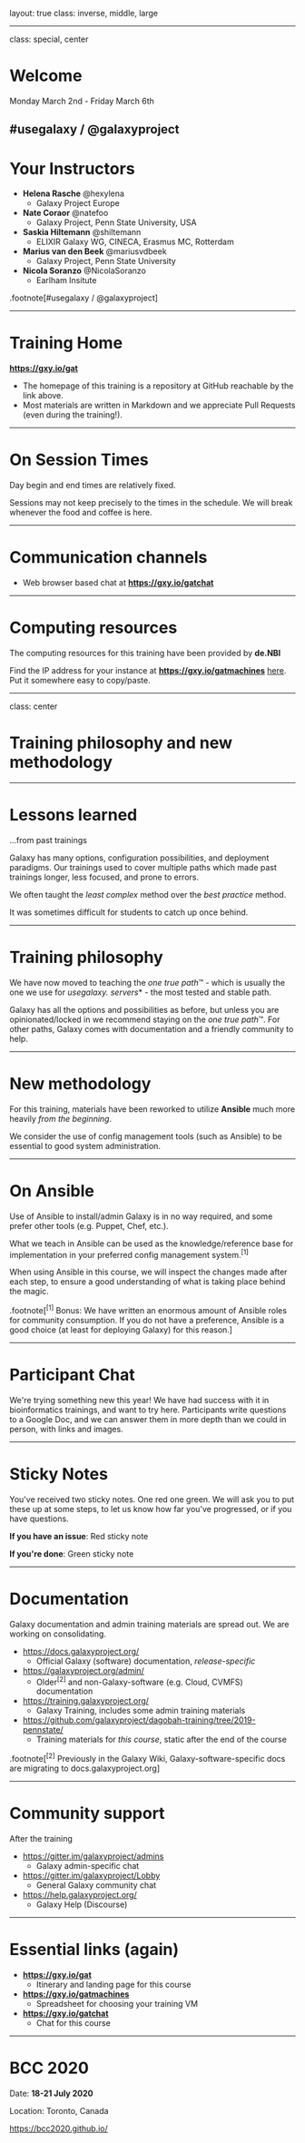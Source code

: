 layout: true
class: inverse, middle, large

---
class: special, center

# Welcome

Monday March 2nd - Friday March 6th

\#usegalaxy / @galaxyproject
---
# Your Instructors

* **Helena Rasche** @hexylena
    - Galaxy Project Europe
* **Nate Coraor** @natefoo
    - Galaxy Project, Penn State University, USA
* **Saskia Hiltemann** @shiltemann
    - ELIXIR Galaxy WG, CINECA, Erasmus MC, Rotterdam
* **Marius van den Beek** @mariusvdbeek
    - Galaxy Project, Penn State University
* **Nicola Soranzo** @NicolaSoranzo
    - Earlham Insitute

.footnote[\#usegalaxy / @galaxyproject]

---
# Training Home

**https://gxy.io/gat**

* The homepage of this training is a repository at GitHub reachable by the link above.
* Most materials are written in Markdown and we appreciate Pull Requests (even during the training!).

---
# On Session Times

Day begin and end times are relatively fixed.

Sessions may not keep precisely to the times in the schedule. We will break whenever the food and coffee is here.

---
# Communication channels

* Web browser based chat at **https://gxy.io/gatchat**

---
# Computing resources

The computing resources for this training have been provided by **de.NBI**

Find the IP address for your instance at **https://gxy.io/gatmachines** [here](https://docs.google.com/spreadsheets/d/11nQKJmHHf7GWR_C36rdu2dVOHZZ0cXpv09b84txm_3A/edit?usp=sharing). Put it somewhere easy to copy/paste.

---
class: center

# Training philosophy and new methodology

---
# Lessons learned

...from past trainings

Galaxy has many options, configuration possibilities, and deployment paradigms. Our trainings used to cover multiple paths which made past trainings longer, less focused, and prone to errors.

We often taught the *least complex* method over the *best practice* method.

It was sometimes difficult for students to catch up once behind.

---
# Training philosophy

We have now moved to teaching the *one true path*™ - which is usually the one we use for **usegalaxy.* servers** - the most tested and stable path.

Galaxy has all the options and possibilities as before, but unless you are opinionated/locked in we recommend staying on the *one true path*™. For other paths, Galaxy comes with documentation and a friendly community to help.

---
# New methodology

For this training, materials have been reworked to utilize **Ansible** much more heavily *from the beginning*.

We consider the use of config management tools (such as Ansible) to be essential to good system administration.

---
# On Ansible

Use of Ansible to install/admin Galaxy is in no way required, and some prefer other tools (e.g. Puppet, Chef, etc.).

What we teach in Ansible can be used as the knowledge/reference base for implementation in your preferred config management system.<sup>[1]</sup>

When using Ansible in this course, we will inspect the changes made after each step, to ensure a good understanding of what is taking place behind the magic.

.footnote[<sup>[1]</sup> Bonus: We have written an enormous amount of Ansible roles for community consumption. If you do not have a preference, Ansible is a good choice (at least for deploying Galaxy) for this reason.]


---

# Participant Chat

We're trying something new this year! We have had success with it in
bioinformatics trainings, and want to try here. Participants write questions to
a Google Doc, and we can answer them in more depth than we could in person,
with links and images.

---

# Sticky Notes

You've received two sticky notes. One red one green. We will ask you to put these up at some steps, to let us know how far you've progressed, or if you have questions.

**If you have an issue**: Red sticky note

**If you're done**: Green sticky note

---
# Documentation

Galaxy documentation and admin training materials are spread out. We are working on consolidating.

* https://docs.galaxyproject.org/
    - Official Galaxy (software) documentation, *release-specific*
* https://galaxyproject.org/admin/
    - Older<sup>[2]</sup> and non-Galaxy-software (e.g. Cloud, CVMFS) documentation
* https://training.galaxyproject.org/
    - Galaxy Training, includes some admin training materials
* https://github.com/galaxyproject/dagobah-training/tree/2019-pennstate/
    - Training materials for *this course*, static after the end of the course

.footnote[<sup>[2]</sup> Previously in the Galaxy Wiki, Galaxy-software-specific docs are migrating to docs.galaxyproject.org]

---
# Community support

After the training

* https://gitter.im/galaxyproject/admins
    - Galaxy admin-specific chat
* https://gitter.im/galaxyproject/Lobby
    - General Galaxy community chat
* https://help.galaxyproject.org/
    - Galaxy Help (Discourse)

---
# Essential links (again)

* **https://gxy.io/gat**
    - Itinerary and landing page for this course
* **https://gxy.io/gatmachines**
    - Spreadsheet for choosing your training VM
* **https://gxy.io/gatchat**
    - Chat for this course

---
# BCC 2020

Date: **18-21 July 2020**

Location: Toronto, Canada

https://bcc2020.github.io/
